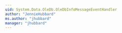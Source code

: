```yaml
---
uid: System.Data.OleDb.OleDbInfoMessageEventHandler
author: "JennieHubbard"
ms.author: "jhubbard"
manager: "jhubbard"
---
```

